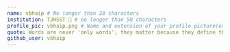 ```yaml
---
name: vbhaip # No longer than 28 characters
institution: TJHSST 🚩 # no longer than 58 characters
profile_pic: vbhaip.png # Name and extension of your profile picture(ex. mona.png) The picture must be squared and 544px on width and height.
quote: Words are never 'only words'; they matter because they define the contours of what we can do.-Zizek # no longer than 100 characters, avoid using quotes(") to guarantee the format remains the same.
github_user: vbhaip 
---
```

